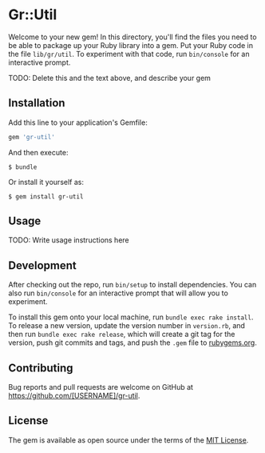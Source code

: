 # Gr::Util

Welcome to your new gem! In this directory, you'll find the files you need to be able to package up your Ruby library into a gem. Put your Ruby code in the file `lib/gr/util`. To experiment with that code, run `bin/console` for an interactive prompt.

TODO: Delete this and the text above, and describe your gem

## Installation

Add this line to your application's Gemfile:

```ruby
gem 'gr-util'
```

And then execute:

    $ bundle

Or install it yourself as:

    $ gem install gr-util

## Usage

TODO: Write usage instructions here

## Development

After checking out the repo, run `bin/setup` to install dependencies. You can also run `bin/console` for an interactive prompt that will allow you to experiment.

To install this gem onto your local machine, run `bundle exec rake install`. To release a new version, update the version number in `version.rb`, and then run `bundle exec rake release`, which will create a git tag for the version, push git commits and tags, and push the `.gem` file to [rubygems.org](https://rubygems.org).

## Contributing

Bug reports and pull requests are welcome on GitHub at https://github.com/[USERNAME]/gr-util.


## License

The gem is available as open source under the terms of the [MIT License](http://opensource.org/licenses/MIT).

